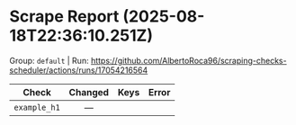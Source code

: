 # Scrape Report (2025-08-18T22:36:10.251Z)

Group: `default`  |  Run: https://github.com/AlbertoRoca96/scraping-checks-scheduler/actions/runs/17054216564

| Check | Changed | Keys | Error |
|---|:---:|:--|:--|
| `example_h1` | — |  |  |
